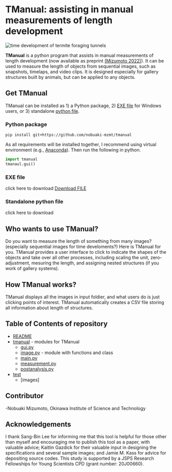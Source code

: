# TManual: assisting in manual measurements of length development
![time development of termite foraging tunnels](images/development_eg.png)

**TManual** is a python program that assists in manual measurements of length development (now available as preprint [(Mizumoto 2022)](https://doi.org/XXXXXXXXXX)). It can be used to measure the length of objects from sequential images, such as snapshots, timelaps, and video clips. It is designed especially for gallery structures built by animals, but can be applied to any objects. 

## Get TManual
TManual can be installed as 1) a Python package, 2) [EXE file](standalone/tmanual_standalone.exe) for Windows users, or 3) standalone [python file](tandalone/tmanual_standalone.py).

### Python package
```
pip install git+https://github.com/nobuaki-mzmt/tmanual
```
As all requirements will be installed together, I recommend using virtual environment (e.g., [Anaconda](https://www.anaconda.com/)).
Then run the following in python.
```python
import tmanual
tmanaul.gui()
```

### EXE file
click here to download
<a id="raw-url" href="https://raw.githubusercontent.com/nobuaki-mzmt/tmanual_standalone.exe">Download FILE</a>



### Standalone python file
click here to download



## Who wants to use TManual?
Do you want to measure the length of something from many images? (especially sequential images for time develoments?) Here is TManual for you. TManual provides a user interface to click to indicate the shapes of the objects and take over all other processes, including scaling the unit, zero-adjustment, mesuring the length, and assigning nested structures (if you work of gallery systems).

## How TManual works?
TManual displays all the images in input foldier, and what users do is just clicking points of interest. TManual automatically creates a CSV file storing all information about length of structures.

## Table of Contents of repository
* [README](./README.md)
* [tmanual](./tmanual) - modules for TManual
  * [gui.py](./tmanual/gui.py)
  * [image.py](./tmanual/image.py) - module with functions and class
  * [main.py](./tmanual/main.py)
  * [measurement.py](./tmanual/measurement.py)
  * [postanalysis.py](./tmanual/postanalysis.py)
* [test](./test) 
  * [images]

## Contributor
-Nobuaki Mizumoto, Okinawa Institute of Science and Technology

## Acknowledgements
I thank Sang-Bin Lee for informing me that this tool is helpful for those other than myself and encouraging me to publish this tool as a paper, with valuable advice; Kaitlin Gazdick for their valuable input in designing the specifications and several sample images; and Jamie M. Kass for advice for depositing source codes. This study is supported by a JSPS Research Fellowships for Young Scientists CPD (grant number: 20J00660).
